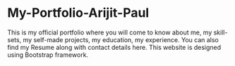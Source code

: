# My-Portfolio-Arijit-Paul
This is my official portfolio where you will come to know about me, my skill-sets, my self-made projects, my education, my experience. You can also find my Resume along with contact details here. This website is designed using Bootstrap framework.
